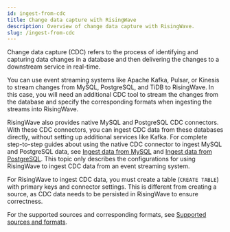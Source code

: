 ```yaml
---
id: ingest-from-cdc
title: Change data capture with RisingWave
description: Overview of change data capture with RisingWave.
slug: /ingest-from-cdc
---
```

<head>
  <link rel="canonical" href="https://docs.risingwave.com/docs/current/ingest-from-cdc/" />
</head>

Change data capture (CDC) refers to the process of identifying and capturing data changes in a database and then delivering the changes to a downstream service in real-time.

You can use event streaming systems like Apache Kafka, Pulsar, or Kinesis to stream changes from MySQL, PostgreSQL, and TiDB to RisingWave. In this case, you will need an additional CDC tool to stream the changes from the database and specify the corresponding formats when ingesting the streams into RisingWave.

RisingWave also provides native MySQL and PostgreSQL CDC connectors. With these CDC connectors, you can ingest CDC data from these databases directly, without setting up additional services like Kafka. For complete step-to-step guides about using the native CDC connector to ingest MySQL and PostgreSQL data, see [Ingest data from MySQL](/guides/ingest-from-mysql-cdc.md) and [Ingest data from PostgreSQL](/guides/ingest-from-postgres-cdc.md). This topic only describes the configurations for using RisingWave to ingest CDC data from an event streaming system.

For RisingWave to ingest CDC data, you must create a table (`CREATE TABLE`) with primary keys and connector settings. This is different from creating a source, as CDC data needs to be persisted in RisingWave to ensure correctness.

For the supported sources and corresponding formats, see [Supported sources and formats](/ingest/supported-sources-and-formats.md).